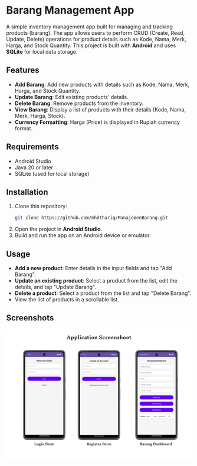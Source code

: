 # Barang Management App

A simple inventory management app built for managing and tracking products (barang). The app allows users to perform CRUD (Create, Read, Update, Delete) operations for product details such as Kode, Nama, Merk, Harga, and Stock Quantity. This project is built with **Android** and uses **SQLite** for local data storage.

## Features

- **Add Barang**: Add new products with details such as Kode, Nama, Merk, Harga, and Stock Quantity.
- **Update Barang**: Edit existing products' details.
- **Delete Barang**: Remove products from the inventory.
- **View Barang**: Display a list of products with their details (Kode, Nama, Merk, Harga, Stock).
- **Currency Formatting**: Harga (Price) is displayed in Rupiah currency format.

## Requirements

- Android Studio
- Java 20 or later
- SQLite (used for local storage)

## Installation

1. Clone this repository:
   ```bash
   git clone https://github.com/mhdthariq/ManajemenBarang.git
   ```
2. Open the project in **Android Studio**.
3. Build and run the app on an Android device or emulator.

## Usage

- **Add a new product**: Enter details in the input fields and tap "Add Barang".
- **Update an existing product**: Select a product from the list, edit the details, and tap "Update Barang".
- **Delete a product**: Select a product from the list and tap "Delete Barang".
- View the list of products in a scrollable list.

## Screenshots

<img src="images/ManajemenBarangScreenshot.png" alt="Screenshot" style="max-width: 100%; height: auto;">
